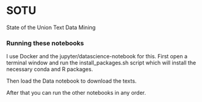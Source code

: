 # SOTU

State of the Union Text Data Mining

### Running these notebooks

I use Docker and the jupyter/datascience-notebook for this. First open a terminal window and run the install_packages.sh script which will install the
necessary conda and R packages.

Then load the Data notebook to download the texts.

After that you can run the other notebooks in any order.